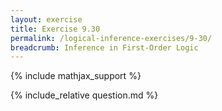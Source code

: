 ```yaml
---
layout: exercise
title: Exercise 9.30
permalink: /logical-inference-exercises/9-30/
breadcrumb: Inference in First-Order Logic
---
```


{% include mathjax_support %}

<div><i class="arrow-up" data-chapter="logical-inference-exercises" data-exercise="ex_30" data-rating="0"></i></div>
{% include_relative question.md %}
